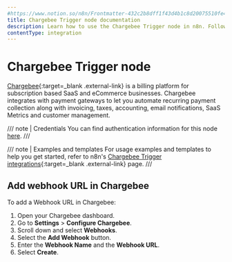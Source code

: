 ```yaml
---
#https://www.notion.so/n8n/Frontmatter-432c2b8dff1f43d4b1c8d20075510fe4
title: Chargebee Trigger node documentation
description: Learn how to use the Chargebee Trigger node in n8n. Follow technical documentation to integrate Chargebee Trigger node into your workflows.
contentType: integration
---
```


# Chargebee Trigger node

[Chargebee](https://www.chargebee.com/){:target=_blank .external-link} is a billing platform for subscription based SaaS and eCommerce businesses. Chargebee integrates with payment gateways to let you automate recurring payment collection along with invoicing, taxes, accounting, email notifications, SaaS Metrics and customer management.

/// note | Credentials
You can find authentication information for this node [here](/integrations/builtin/credentials/chargebee/).
///

///  note  | Examples and templates
For usage examples and templates to help you get started, refer to n8n's [Chargebee Trigger integrations](https://n8n.io/integrations/chargebee-trigger/){:target=_blank .external-link} page.
///

## Add webhook URL in Chargebee

To add a Webhook URL in Chargebee:

1. Open your Chargebee dashboard.
2. Go to **Settings** > **Configure Chargebee**.
4. Scroll down and select **Webhooks**.
5. Select the **Add Webhook** button.
6. Enter the **Webhook Name** and the **Webhook URL**.
7. Select **Create**.
